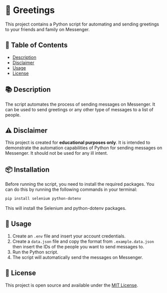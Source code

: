 # 🎉 Greetings

This project contains a Python script for automating and sending greetings to your friends and family on Messenger.

## 📝 Table of Contents
- [Description](#description)
- [Disclaimer](#disclaimer)
- [Usage](#usage)
- [License](#license)

## 📚 Description

The script automates the process of sending messages on Messenger. It can be used to send greetings or any other type of messages to a list of people.

## ⚠️ Disclaimer

This project is created for **educational purposes only**. It is intended to demonstrate the automation capabilities of Python for sending messages on Messenger. It should not be used for any ill intent.

## 📦 Installation

Before running the script, you need to install the required packages. You can do this by running the following commands in your terminal:

```bash
pip install selenium python-dotenv
```

This will install the Selenium and python-dotenv packages.

## 🚀 Usage

1. Create an `.env` file and insert your account credentials.
2. Create a `data.json` file and copy the format from `.example.data.json` then insert the IDs of the people you want to send messages to.
3. Run the Python script.
4. The script will automatically send the messages on Messenger.

## 📜 License

This project is open source and available under the [MIT License](LICENSE).